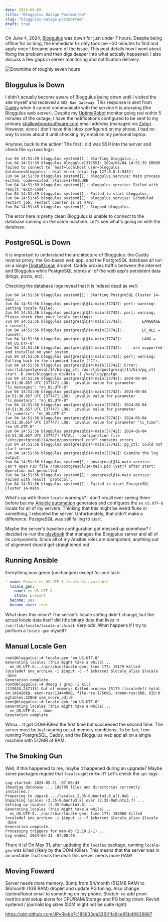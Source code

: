 ```yaml
---
date: 2024-06-09
title: "Bloggulus Outage Postmortem"
slug: "bloggulus-outage-postmortem"
draft: true
---
```


On June 4, 2024, [Bloggulus](https://bloggulus.com) was down for just under 7 hours.
Despite being offline for so long, the immediate fix only took me ~30 minutes to find and apply once I became aware of the issue.
This post details how I went about fixing the problem and then digs deeper into what actually happened.
I also discuss a few gaps in server monitoring and notification delivery.

![Downtime of roughly seven hours](/images/20240609/downtime.webp)

## Bloggulus is Down

I didn't actually become aware of Bloggulus being down until I visited the site myself and received a `502 Bad Gateway`.
This response is sent from [Caddy](https://caddyserver.com/) when it cannot communicate with the service it is proxying (the Bloggulus web server).
Despite my [UptimeRobot](https://uptimerobot.com/) monitor going red within 5 minutes of the outage, I have the notifications configured to be sent to my primary [shallowbrooksoftware.com](https://shallowbrooksoftware.com/) email address (managed via [Zoho](https://www.zoho.com/mail/)).
However, since I don't have this inbox configured on my phone, I had no way to know about it until checking my email on my personal laptop.

Anyhow, back to the action!
The first I did was SSH into the server and check the `systemd` logs:

```
Jun 04 14:51:39 bloggulus systemd[1]: Starting bloggulus...
Jun 04 14:51:39 bloggulus bloggulus[37755]: 2024/06/04 14:51:39 ERROR failed to connect to `host=localhost user=bloggulus database=bloggulus`: dial error (dial tcp 127.0.0.1:5432)
Jun 04 14:51:39 bloggulus systemd[1]: bloggulus.service: Main process exited, code=exited, status=1/FAILURE
Jun 04 14:51:39 bloggulus systemd[1]: bloggulus.service: Failed with result 'exit-code'.
Jun 04 14:51:39 bloggulus systemd[1]: Failed to start bloggulus.
Jun 04 14:51:45 bloggulus systemd[1]: bloggulus.service: Scheduled restart job, restart counter is at 4702.
Jun 04 14:51:45 bloggulus systemd[1]: Stopped bloggulus.
```

The error here is pretty clear: Bloggulus is unable to connect to the database running on the same machine.
Let's see what's going on with the database.

## PostgreSQL is Down

It is important to understand the architecture of Bloggulus: the Caddy reverse proxy, the Go-based web app, and the PostgreSQL database all run on a single [DigitalOcean](https://www.digitalocean.com/) droplet.
Caddy proxies traffic between the internet and Bloggulus while PostgreSQL stores all of the web app's persistent data (blogs, posts, etc).

Checking the database logs reveal that it is indeed dead as well:

```
Jun 04 14:51:36 bloggulus systemd[1]: Starting PostgreSQL Cluster 14-main...
Jun 04 14:51:36 bloggulus postgresql@14-main[37742]: perl: warning: Setting locale failed.
Jun 04 14:51:36 bloggulus postgresql@14-main[37742]: perl: warning: Please check that your locale settings:
Jun 04 14:51:36 bloggulus postgresql@14-main[37742]:         LANGUAGE = (unset),
Jun 04 14:51:36 bloggulus postgresql@14-main[37742]:         LC_ALL = (unset),
Jun 04 14:51:36 bloggulus postgresql@14-main[37742]:         LANG = "en_US.UTF-8"
Jun 04 14:51:36 bloggulus postgresql@14-main[37742]:     are supported and installed on your system.
Jun 04 14:51:36 bloggulus postgresql@14-main[37742]: perl: warning: Falling back to the standard locale ("C").
Jun 04 14:51:36 bloggulus postgresql@14-main[37742]: Error: /usr/lib/postgresql/14/bin/pg_ctl /usr/lib/postgresql/14/bin/pg_ctl start -D /mnt/bloggulus_db/data -l /var/log/postg>
Jun 04 14:51:36 bloggulus postgresql@14-main[37742]: 2024-06-04 14:51:36.657 UTC [37747] LOG:  invalid value for parameter "lc_messages": "en_US.UTF-8"
Jun 04 14:51:36 bloggulus postgresql@14-main[37742]: 2024-06-04 14:51:36.657 UTC [37747] LOG:  invalid value for parameter "lc_monetary": "en_US.UTF-8"
Jun 04 14:51:36 bloggulus postgresql@14-main[37742]: 2024-06-04 14:51:36.657 UTC [37747] LOG:  invalid value for parameter "lc_numeric": "en_US.UTF-8"
Jun 04 14:51:36 bloggulus postgresql@14-main[37742]: 2024-06-04 14:51:36.657 UTC [37747] LOG:  invalid value for parameter "lc_time": "en_US.UTF-8"
Jun 04 14:51:36 bloggulus postgresql@14-main[37742]: 2024-06-04 14:51:36.657 UTC [37747] FATAL:  configuration file "/etc/postgresql/14/main/postgresql.conf" contains errors
Jun 04 14:51:36 bloggulus postgresql@14-main[37742]: pg_ctl: could not start server
Jun 04 14:51:36 bloggulus postgresql@14-main[37742]: Examine the log output.
Jun 04 14:51:36 bloggulus systemd[1]: postgresql@14-main.service: Can't open PID file /run/postgresql/14-main.pid (yet?) after start: Operation not permitted
Jun 04 14:51:36 bloggulus systemd[1]: postgresql@14-main.service: Failed with result 'protocol'.
Jun 04 14:51:36 bloggulus systemd[1]: Failed to start PostgreSQL Cluster 14-main.
```

What's up with those `locale` warnings?
I don't recall ever seeing them before but my [Ansible automation](https://github.com/theandrew168/devops/blob/ae25c0a6333e8cfb3b6dd091b329342da7e545ba/roles/server/tasks/main.yml#L169-L187) generates and configures the `en_US.UTF-8` locale for all of my servers.
Thinking that this might be weird fluke or something, I rebooted the server.
Unfortunately, that didn't make a difference: PostgreSQL was still failing to start.

Maybe the server's baseline configuration got messed up somehow?
I decided re-run the [playbook](https://github.com/theandrew168/devops/blob/main/bloggulus.yml) that manages the Bloggulus server and all of its components.
Since all of my Ansible roles are idempotent, anything out of alignment should get straightened out.

## Running Ansible

Everything was green (unchanged) except for one task:

```yaml
- name: Ensure en_US.UTF-8 locale is available
  locale_gen:
    name: en_US.UTF-8
    state: present
  become: yes
  become_user: root
```

What does this mean?
The server's locale _setting_ didn't change, but the actual locale data itself did (the binary data that lives in `/usr/lib/locale/locale-archive`).
Very odd.
What happens if I try to perform a `locale-gen` myself?

## Manual Locale Gen

```
root@bloggulus:~# locale-gen "en_US.UTF-8"
Generating locales (this might take a while)...
  en_US.UTF-8.../usr/sbin/locale-gen: line 177: 15179 Killed                  localedef $no_archive -i $input -c -f $charset $locale_alias $locale
 done
Generation complete.
root@bloggulus:~# dmesg | grep -i kill
[115633.247115] Out of memory: Killed process 15179 (localedef) total-vm:146420kB, anon-rss:134440kB, file-rss:1756kB, shmem-rss:0kB, UID:0 pgtables:328kB oom_score_adj:0
root@bloggulus:~# locale-gen "en_US.UTF-8"
Generating locales (this might take a while)...
  en_US.UTF-8... done
Generation complete.
```

Whoa... It got OOM-Killed the first time but succeeded the second time.
The server must be _just_ nearing out of memory conditions.
To be fair, I _am_ running PostgreSQL, Caddy, and the Bloggulus web app all on a single machine with 512MB of RAM.

## The Smoking Gun

Well, if this happened to me, maybe it happened during an upgrade?
Maybe some packages require that `locales` get re-built?
Let's check the `apt` logs:

```
Log started: 2024-05-31  07:00:43
(Reading database ... 102795 files and directories currently installed.)
Preparing to unpack .../locales_2.35-0ubuntu3.8_all.deb ...
Unpacking locales (2.35-0ubuntu3.8) over (2.35-0ubuntu3.7) ...
Setting up locales (2.35-0ubuntu3.8) ...
Generating locales (this might take a while)...
  en_US.UTF-8.../usr/sbin/locale-gen: line 177: 183068 Killed                  localedef $no_archive -i $input -c -f $charset $locale_alias $locale
 done
Generation complete.
Processing triggers for man-db (2.10.2-1) ...
Log ended: 2024-05-31  07:00:48
```

There it is!
On May 31, after updating the `locales` package, running `locale-gen` was killed (likely by the OOM-Killer).
This means that the server was in an unstable
That seals the deal: this server needs more RAM!

## Moving Foward

Server needs more memory.
Bump from $4/month (512MB RAM) to $6/month (1GB RAM) droplet and update PG tuning.
Also change UptimeRobot email to something on my phone.
Stretch: re-add prom metrics and setup alerts for CPU/RAM/Storage and PG being down.
Revisit systemd / journald log sizes (50M might not be quite right).

https://gist.github.com/JPvRiel/b7c185833da32631fa6ce65b40836887
